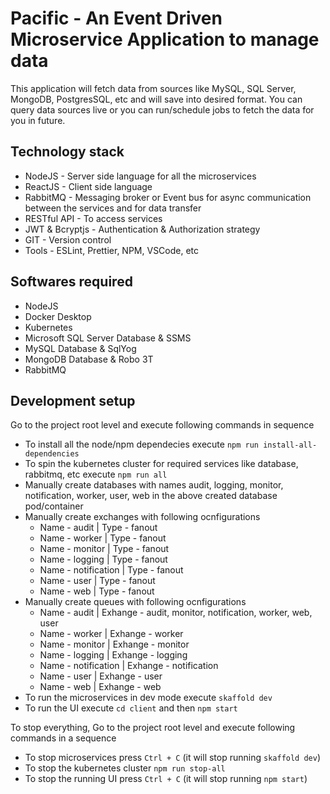 # Pacific - An Event Driven Microservice Application to manage data

This application will fetch data from sources like MySQL, SQL Server, MongoDB, PostgresSQL, etc and will save into desired format.
You can query data sources live or you can run/schedule jobs to fetch the data for you in future.

## Technology stack

- NodeJS - Server side language for all the microservices
- ReactJS - Client side language
- RabbitMQ - Messaging broker or Event bus for async communication between the services and for data transfer
- RESTful API - To access services
- JWT & Bcryptjs - Authentication & Authorization strategy
- GIT - Version control
- Tools - ESLint, Prettier, NPM, VSCode, etc

## Softwares required

- NodeJS
- Docker Desktop
- Kubernetes
- Microsoft SQL Server Database & SSMS
- MySQL Database & SqlYog
- MongoDB Database & Robo 3T
- RabbitMQ

## Development setup

Go to the project root level and execute following commands in sequence

- To install all the node/npm dependecies execute `npm run install-all-dependencies`
- To spin the kubernetes cluster for required services like database, rabbitmq, etc execute `npm run all`
- Manually create databases with names audit, logging, monitor, notification, worker, user, web in the above created database pod/container
- Manually create exchanges with following ocnfigurations
  - Name - audit | Type - fanout
  - Name - worker | Type - fanout
  - Name - monitor | Type - fanout
  - Name - logging | Type - fanout
  - Name - notification | Type - fanout
  - Name - user | Type - fanout
  - Name - web | Type - fanout
- Manually create queues with following ocnfigurations
  - Name - audit | Exhange - audit, monitor, notification, worker, web, user
  - Name - worker | Exhange - worker
  - Name - monitor | Exhange - monitor
  - Name - logging | Exhange - logging
  - Name - notification | Exhange - notification
  - Name - user | Exhange - user
  - Name - web | Exhange - web
- To run the microservices in dev mode execute `skaffold dev`
- To run the UI execute `cd client` and then `npm start`

To stop everything, Go to the project root level and execute following commands in a sequence

- To stop microservices press `Ctrl + C` (it will stop running `skaffold dev`)
- To stop the kubernetes cluster `npm run stop-all`
- To stop the running UI press `Ctrl + C` (it will stop running `npm start`)
